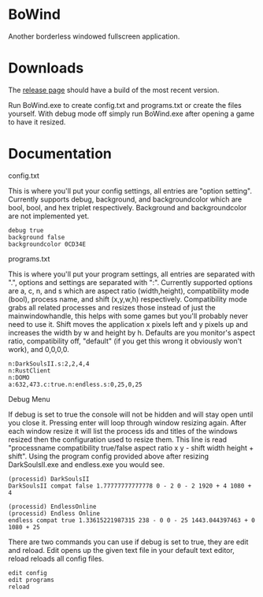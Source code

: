 BoWind
=========
Another borderless windowed fullscreen application.

Downloads
=========
The [release page](https://github.com/Wsheerio/BoWind/releases) should have a build of the most recent version.

Run BoWind.exe to create config.txt and programs.txt or create the files yourself. With debug mode off simply run BoWind.exe after opening a game to have it resized.

Documentation
=========
config.txt

This is where you'll put your config settings, all entries are "option setting". Currently supports debug, background, and backgroundcolor which are bool, bool, and hex triplet respectively. Background and backgroundcolor are not implemented yet.

    debug true
    background false
    backgroundcolor 0CD34E

programs.txt

This is where you'll put your program settings, all entries are separated with ".", options and settings are separated with ":". Currently supported options are a, c, n, and s which are aspect ratio (width,height), compatibility mode (bool), process name, and shift (x,y,w,h) respectively. Compatibility mode grabs all related processes and resizes those instead of just the mainwindowhandle, this helps with some games but you'll probably never need to use it. Shift moves the application x pixels left and y pixels up and increases the width by w and height by h. Defaults are you monitor's aspect ratio, compatibility off, "default" (if you get this wrong it obviously won't work), and 0,0,0,0.

    n:DarkSoulsII.s:2,2,4,4
    n:RustClient
    n:DOMO
    a:632,473.c:true.n:endless.s:0,25,0,25
    
Debug Menu

If debug is set to true the console will not be hidden and will stay open until you close it. Pressing enter will loop through window resizing again. After each window resize it will list the process ids and titles of the windows resized then the configuration used to resize them. This line is read "processname compatibility true/false aspect ratio x y - shift width height + shift". Using the program config provided above after resizing DarkSoulsII.exe and endless.exe you would see.

    (processid) DarkSoulsII
    DarkSoulsII compat false 1.77777777777778 0 - 2 0 - 2 1920 + 4 1080 + 4
    
    (processid) EndlessOnline
    (processid) Endless Online
    endless compat true 1.33615221987315 238 - 0 0 - 25 1443.044397463 + 0 1080 + 25
    
There are two commands you can use if debug is set to true, they are edit and reload. Edit opens up the given text file in your default text editor, reload reloads all config files.

    edit config
    edit programs
    reload
